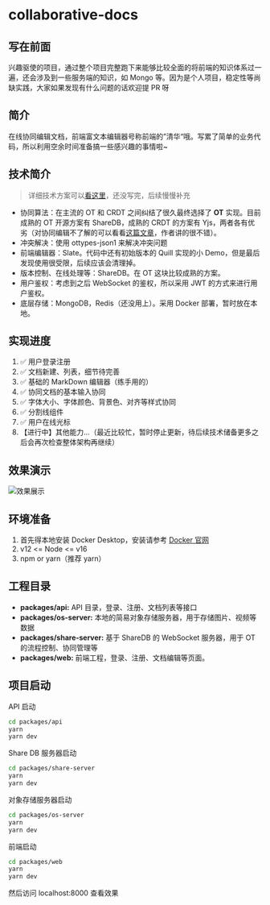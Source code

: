 # collaborative-docs

## 写在前面

兴趣驱使的项目，通过整个项目完整跑下来能够比较全面的将前端的知识体系过一遍，还会涉及到一些服务端的知识，如 Mongo 等。因为是个人项目，稳定性等尚缺实践，大家如果发现有什么问题的话欢迎提 PR 呀

## 简介

在线协同编辑文档，前端富文本编辑器号称前端的”清华“哦。写累了简单的业务代码，所以利用空余时间准备搞一些感兴趣的事情啦~

## 技术简介

> 详细技术方案可以[看这里](https://www.yuque.com/u29154913/ilyggm/he3omk)，还没写完，后续慢慢补充

- 协同算法：在主流的 OT 和 CRDT 之间纠结了很久最终选择了 **OT** 实现。目前成熟的 OT 开源方案有 ShareDB，成熟的 CRDT 的方案有 Yjs，两者各有优劣（对协同编辑不了解的可以看看[这篇文章](https://juejin.cn/post/7030327005665034247)，作者讲的很不错）。
- 冲突解决：使用 ottypes-json1 来解决冲突问题
- 前端编辑器：Slate。代码中还有初始版本的 Quill 实现的小 Demo，但是最后发现使用很受限，后续应该会清理掉。
- 版本控制、在线处理等：ShareDB。在 OT 这块比较成熟的方案。
- 用户鉴权：考虑到之后 WebSocket 的鉴权，所以采用 JWT 的方式来进行用户鉴权。
- 底层存储：MongoDB，Redis（还没用上）。采用 Docker 部署，暂时放在本地。

## 实现进度

1. ✅ 用户登录注册
2. ✅ 文档新建、列表，细节待完善
3. ✅ 基础的 MarkDown 编辑器（练手用的）
4. ✅ 协同文档的基本输入协同
5. ✅ 字体大小、字体颜色、背景色、对齐等样式协同
6. ✅ 分割线组件
7. ✅ 用户在线光标
8. 【进行中】其他能力...（最近比较忙，暂时停止更新，待后续技术储备更多之后会再次检查整体架构再继续）

## 效果演示

![效果展示](./result-show.gif)

## 环境准备

1. 首先得本地安装 Docker Desktop，安装请参考 [Docker 官网](https://docs.docker.com/compose/gettingstarted/)
2. v12 <= Node <= v16
3. npm or yarn（推荐 yarn）

## 工程目录

- **packages/api:** API 目录，登录、注册、文档列表等接口
- **packages/os-server:** 本地的简易对象存储服务器，用于存储图片、视频等数据
- **packages/share-server:** 基于 ShareDB 的 WebSocket 服务器，用于 OT 的流程控制、协同管理等
- **packages/web:** 前端工程，登录、注册、文档编辑等页面。

## 项目启动

API 启动

```bash
cd packages/api
yarn
yarn dev
```

Share DB 服务器启动

```bash
cd packages/share-server
yarn
yarn dev
```

对象存储服务器启动

```bash
cd packages/os-server
yarn
yarn dev
```

前端启动

```bash
cd packages/web
yarn
yarn dev
```

然后访问 localhost:8000 查看效果
